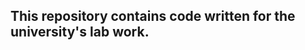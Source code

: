 This repository contains code written for the university's lab work.
--------------------------------------------------------------------
